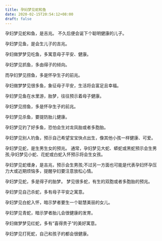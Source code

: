 ```yaml
---
title: 孕妇梦见蛇和鱼
date: 2020-02-15T20:54:12+08:00
draft: false
---
```


孕妇梦见蛇和鱼，是吉兆。
不久后便会诞下个聪明健康的儿子。

孕妇梦见鱼，是会生儿子的吉兆。

孕妇做梦梦见吃鱼，多寓意母子平安、健康。

孕妇梦见抓鱼，多由得子的倾向。

而孕妇梦见捞鱼，多是怀孕生子的前兆。

孕妇做梦梦见很多鱼，象征母子平安，生活将会富足且幸福。

孕妇梦见鱼在水里游，胎梦，往往预示着母子健康。

孕妇梦见捞鱼，多是怀孕生子的前兆。

孕妇梦见杀鱼，要提防胎儿健康。

孕妇梦见钓了好多鱼，恐怕会生对龙凤胎或者多胞胎。

孕妇梦见别人钓鱼，预示自己希望宝宝快点出生，像其他小孩一样健康、可爱。

孕妇梦见蛇，是生男生女的预兆。
通常，孕妇梦见大蛇、蟒蛇或黑蛇预示会生男孩;孕妇梦见小蛇、花蛇或白蛇入怀预示将会生女孩。

孕妇梦见蛇缠身，是吉兆，预示会生男孩;不过另一方面也可能是代表孕妇怀孕压力大或近期烦恼多，提醒孕妇要注意放松心情。

孕妇梦见蛇，多是得子的胎梦。
梦见很多蛇，有生的双胞或者多胞胎的预兆。

孕妇梦见自己杀蛇，多有母子平安之寓意。

孕妇梦见白蛇入怀，暗示梦者要生一个聪慧美丽的女儿。

孕妇梦见青蛇，暗示梦者胎儿会很健康的发育。

孕妇做梦梦见红蛇，多有“喜得贵子“的美好寓意。

孕妇梦见打死蛇，自己和孩子的都会很健康。
